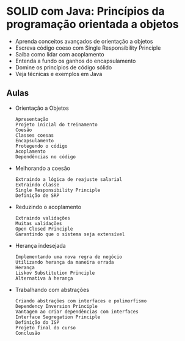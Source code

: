# SOLID com Java: Princípios da programação orientada a objetos

+ Aprenda conceitos avançados de orientação a objetos
+ Escreva código coeso com Single Responsibility Principle
+ Saiba como lidar com acoplamento
+ Entenda a fundo os ganhos do encapsulamento
+ Domine os princípios de código sólido
+ Veja técnicas e exemplos em Java

## Aulas

+ Orientação a Objetos

      Apresentação
      Projeto inicial do treinamento
      Coesão
      Classes coesas
      Encapsulamento
      Protegendo o código
      Acoplamento
      Dependências no código

+ Melhorando a coesão

      Extraindo a lógica de reajuste salarial
      Extraindo classe
      Single Responsibility Principle
      Definição de SRP

+ Reduzindo o acoplamento

      Extraindo validações
      Muitas validações
      Open Closed Principle
      Garantindo que o sistema seja extensível

+ Herança indesejada

      Implementando uma nova regra de negócio
      Utilizando herança da maneira errada
      Herança
      Liskov Substitution Principle
      Alternativa à herança

+ Trabalhando com abstrações

      Criando abstrações com interfaces e polimorfismo
      Dependency Inversion Principle
      Vantagem ao criar dependências com interfaces
      Interface Segregation Principle
      Definição do ISP
      Projeto final do curso
      Conclusão
